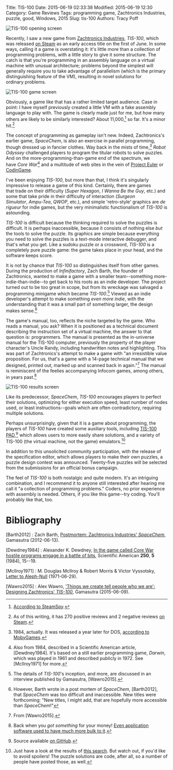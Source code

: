 Title: TIS-100
Date: 2015-06-19 02:33:38
Modified: 2015-06-19 12:30
Category: Game Reviews
Tags: programming game, Zachtronics Industries, puzzle, good, Windows, 2015
Slug: tis-100
Authors: Tracy Poff

![TIS-100 opening screen]({filename}images/370360_2015-06-17_00004.png)

Recently, I saw a new game from [Zachtronics Industries][1], _TIS-100_, which was released [on Steam][2] as an early access title on the first of June. In some ways, calling it a game is overstating it: it's little more than a collection of programming problems, with a little story to give it some structure. The catch is that you're programming in an assembly language on a virtual machine with unusual architecture; problems beyond the simplest will generally require you to take advantage of parallelism (which is the primary distinguishing feature of the VM), resulting in novel solutions for ordinary problems.

![TIS-100 game screen]({filename}images/370360_2015-06-17_00005.png)

Obviously, a game like that has a rather limited target audience. Case in point: I have myself previously created a little VM with a fake assembly language to play with. The game is clearly made just for me, but how many others are likely to be similarly interested? About 11,000,[^1] so far. It's a minor hit.[^2]

The concept of programming as gameplay isn't new. Indeed, Zachtronics's earlier game, _SpaceChem_, is also an exercise in parallel programming, though dressed up in fancier clothes. Way back in the mists of time,[^3] _Robot Odyssey_ challenged players to program the titular robots to solve puzzles. And on the more-programming-than-game end of the spectrum, we have *Core War*[^4] and a multitude of web sites in the vein of [Project Euler][3] or [CodinGame][4].

I've been enjoying _TIS-100_, but more than that, I think it's singularly impressive to release a game of this kind. Certainly, there are games that trade on their difficulty (_Super Hexagon_, _I Wanna Be the Guy_, etc.) and some that take pride in their difficulty of interaction (_Surgeon Simulator_, _Ampu-Tea_, _QWOP_, etc.), and simple 'retro-style' graphics are _de rigueur_ for indie games, but the very minimalistic functionalism of _TIS-100_ is astounding.

_TIS-100_ is difficult because the thinking required to solve the puzzles is difficult. It is perhaps inaccessible, because it consists of nothing else _but_ the tools to solve the puzzle. Its graphics are simple because everything you need to solve the puzzles is a text-mode interactive debugger, and that's what you get. Like a sudoku puzzle or a crossword, _TIS-100_ is a completely pure puzzle game: the game takes place in your head, and the software keeps score.

It is not by chance that _TIS-100_ so distinguishes itself from other games. During the production of _Infinifactory_, Zach Barth, the founder of Zachtronics, wanted to make a game with a smaller team--something more-indie-than-indie--to get back to his roots as an indie developer. The project turned out to be too great in scope, but from its wreckage was salvaged a programming minigame which became _TIS-100_.[^5] Viewed as an indie developer's attempt to make something _even more indie_, with the understanding that it was a small part of something larger, the design makes sense.[^6]

The game's manual, too, reflects the niche targeted by the game. Who reads a manual, you ask? When it is positioned as a technical document describing the instruction set of a virtual machine, the answer to that question is: programmers. The manual is presented as the in-universe manual for the TIS-100 computer, previously the property of the player character's Uncle Randy, including handwritten notes and highlighting. This was part of Zachtronics's attempt to make a game with "an irresistible value proposition. For us, that's a game with a 14-page technical manual that we designed, printed out, marked up and scanned back in again."[^7] The manual is reminiscent of the feelies accompanying Infocom games, among others, in years past.[^8]

![TIS-100 results screen]({filename}images/370360_2015-06-18_00001.png)

Like its predecessor, _SpaceChem_, _TIS-100_ encourages players to perfect their solutions, optimizing for either execution speed, least number of nodes used, or least instructions--goals which are often contradictory, requiring multiple solutions.

Perhaps unsurprisingly, given that it is a game about programming, the players of _TIS-100_ have created some auxiliary tools, including [TIS-100 PAD][5],[^9] which allows users to more easily share solutions, and a variety of TIS-100 (the virtual machine, not the game) emulators.[^10]

In addition to this unsolicited community participation, with the release of the specification editor, which allows players to make their own puzzles, a puzzle design contest was announced. Twenty-five puzzles will be selected from the submissions for an official bonus campaign.

The feel of _TIS-100_ is both nostalgic and quite modern. It's an intriguing combination, and I recommend it to anyone still interested after hearing me call it "a collection of programming problems." Coders, no prior experience with assembly is needed. Others, if you like this game--try coding. You'll probably like that, too.

[^1]: [According to SteamSpy](http://steamspy.com/app/370360).
[^2]: As of this writing, it has 270 positive reviews and 2 negative reviews [on Steam][2].
[^3]: 1984, actually. It was released a year later for DOS, [according to MobyGames](http://www.mobygames.com/game/robot-odyssey/release-info).
[^4]: Also from 1984, described in a Scientific American article, [Dewdney1984]. It's based on a still earlier programming game, _Darwin_, which was played in 1961 and described publicly in 1972. See [McIlroy1971] for more.
[^5]: The details of _TIS-100_'s inception, and more, are discussed in an interview published by Gamasutra, [Wawro2015].
[^6]: However, Barth wrote in a post mortem of _SpaceChem_, [Barth2012], that _SpaceChem_ was too difficult and inaccessible. New titles were forthcoming: "New titles, I might add, that are hopefully more accessible than _SpaceChem_!"
[^7]: From [Wawro2015].
[^8]: Back when you _got something_ for your money! [Even application software used to have much more bulk to it](https://tmft.wordpress.com/2014/10/09/software-in-the-age-of-sneakernet-a-pictorial/).
[^9]: Source available [on GitHub](https://github.com/Triplanetary/tis100pad).
[^10]: Just have a look at the results of [this search](https://github.com/search?p=2&amp;q=tis-100&amp;type=Repositories&amp;utf8=%E2%9C%93). But watch out, if you'd like to avoid spoilers! The puzzle solutions are code, after all, so a number of people have posted those, as well.

# Bibliography
[Barth2012]
: Zach Barth, [Postmortem: Zachtronics Industries' _SpaceChem_](http://gamasutra.com/view/feature/172250/postmortem_zachtronics_.php), Gamasutra (2012-06-13).

[Dewdney1984]
: Alexander K. Dewdney, [In the game called Core War hostile programs engage in a battle of bits](http://www.koth.org/info/akdewdney/First.htm), Scientific American **250**, **5** (1984), 15--19.

[McIlroy1971]
: M. Douglas McIlroy & Robert Morris & Victor Vyssotsky, [Letter to Aleph-Null](http://www.cs.dartmouth.edu/~doug/darwin.pdf) (1971-06-29).

[Wawro2015]
: Alex Wawro, ['Things we create tell people who we are': Designing Zachtronics' _TIS-100_](http://www.gamasutra.com/view/news/244969/Things_we_create_tell_people_who_we_are_Designing_Zachtronics_TIS100.php), Gamasutra (2015-06-09).

[1]: http://www.zachtronics.com/
[2]: http://store.steampowered.com/app/370360/
[3]: https://projecteuler.net/
[4]: https://www.codingame.com/home
[5]: http://www.tis100pad.com/
